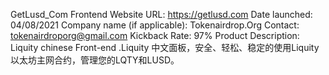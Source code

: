 GetLusd_Com Frontend
Website URL: https://getlusd.com
Date launched: 04/08/2021
Company name (if applicable): Tokenairdrop.Org
Contact: tokenairdroporg@gmail.com
Kickback Rate: 97%
Product Description: Liquity chinese Front-end .Liquity 中文面板，安全、轻松、稳定的使用Liquity以太坊主网合约，管理您的LQTY和LUSD。
